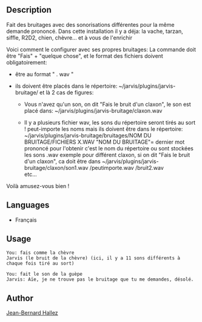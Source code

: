 <!---
IMPORTANT
=========
This README.md is displayed in the WebStore as well as within Jarvis app
Please do not change the structure of this file
Fill-in Description, Usage & Author sections
Make sure to rename the [en] folder into the language code your plugin is written in (ex: fr, es, de, it...)
For multi-language plugin:
- clone the language directory and translate commands/functions.sh
- optionally write the Description / Usage sections in several languages
-->

## Description
Fait des bruitages avec des sonorisations différentes pour la même demande prononcé.
Dans cette installation il y a déja:  la vache, tarzan, siffle, R2D2, chien, chèvre... et à vous de l'enrichir

Voici comment le configurer avec ses propres bruitages:
La commande doit être "Fais" + "quelque chose", et le format des fichiers doivent obligatoirement:

- être au format " . wav "
- ils doivent être placés dans le répertoire:         ~/jarvis/plugins/jarvis-bruitage/             et là 2 cas de figures:

	* Vous n'avez qu'un son, on dit "Fais le bruit d'un claxon", le son est placé dans:              ~/jarvis/plugins/jarvis-bruitage/claxon.wav

	* Il y a plusieurs fichier wav, les sons du répertoire seront tirés au sort ! 
	peut-importe les noms mais ils doivent être dans le répertoire:                                ~/jarvis/plugins/jarvis-bruitage/bruitages/NOM DU BRUITAGE/FICHIERS X.WAV
								"NOM DU BRUITAGE"= dernier mot prononcé pour l'obtenir c'est le nom du répertoire ou sont stockées les sons .wav
	exemple pour différent claxon, si on dit "Fais le bruit d'un claxon", ca  doit être dans       ~/jarvis/plugins/jarvis-bruitage/claxon/son1.wav
               															      /peutimporte.wav
																      /bruit2.wav  
								     								       etc...

	

Voilà amusez-vous bien !

## Languages

* Français


## Usage
```
You: fais comme la chèvre
Jarvis (le bruit de la chèvre) (ici, il y a 11 sons différents à chaque fois tiré au sort)

You: fait le son de la guèpe
Jarvis: Aïe, je ne trouve pas le bruitage que tu me demandes, désolé.
```

## Author
[Jean-Bernard Hallez](https://github.com/Jean-Bernard-Hallez/jarvis-bruitages)

